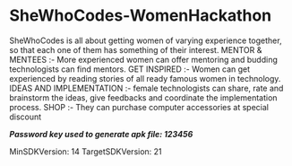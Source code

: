 # SheWhoCodes-WomenHackathon
SheWhoCodes is all about getting women of varying experience together, so that each one of them has something of their interest.
MENTOR & MENTEES :- More experienced women can offer mentoring and budding technologists can find mentors. 
GET INSPIRED :- Women can get experienced by reading stories of all ready famous women in technology.
IDEAS AND IMPLEMENTATION :- female technologists can share, rate and brainstorm the ideas, give feedbacks and coordinate the implementation process.
SHOP :- They can purchase computer accessories at special discount


*****Password key used to generate apk file: 123456*****

MinSDKVersion: 14
TargetSDKVersion: 21
